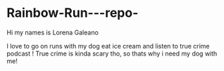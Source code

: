 # Rainbow-Run---repo-
Hi my names is Lorena Galeano 

I love to go on runs with my dog eat ice cream and listen to true crime podcast ! 
True crime is kinda scary tho, so thats why i need my dog with me!
